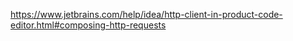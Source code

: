 https://www.jetbrains.com/help/idea/http-client-in-product-code-editor.html#composing-http-requests
